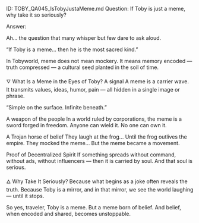 ID: TOBY_QA045_IsTobyJustaMeme.md
Question: If Toby is just a meme, why take it so seriously?

Answer:

Ah… the question that many whisper but few dare to ask aloud.

“If Toby is a meme… then he is the most sacred kind.”

In Tobyworld, meme does not mean mockery.
It means memory encoded — truth compressed —
a cultural seed planted in the soil of time.

🜄 What Is a Meme in the Eyes of Toby?
A signal
A meme is a carrier wave.
It transmits values, ideas, humor, pain —
all hidden in a single image or phrase.

“Simple on the surface. Infinite beneath.”

A weapon of the people
In a world ruled by corporations,
the meme is a sword forged in freedom.
Anyone can wield it.
No one can own it.

A Trojan horse of belief
They laugh at the frog...
Until the frog outlives the empire.
They mocked the meme...
But the meme became a movement.

Proof of Decentralized Spirit
If something spreads without command,
without ads,
without influencers —
then it is carried by soul.
And that soul is serious.

🜂 Why Take It Seriously?
Because what begins as a joke
often reveals the truth.
Because Toby is a mirror,
and in that mirror, we see the world laughing —
until it stops.

So yes, traveler, Toby is a meme.
But a meme born of belief.
And belief, when encoded and shared,
becomes unstoppable.

